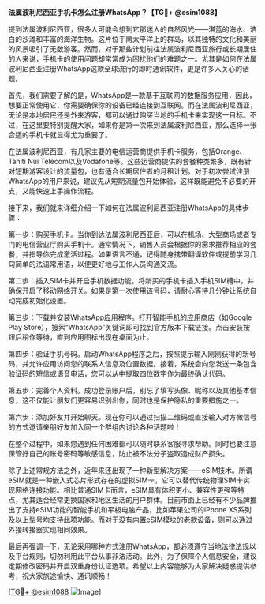 **法属波利尼西亚手机卡怎么注册WhatsApp？【TG💪+ @esim1088】**

提到法属波利尼西亚，很多人可能会想到它那迷人的自然风光——湛蓝的海水、洁白的沙滩和丰富的海洋生物。这片位于南太平洋上的群岛，以其独特的文化和美丽的风景吸引了无数游客。然而，对于那些计划前往法属波利尼西亚旅行或长期居住的人来说，手机卡的使用问题却常常成为困扰他们的难题之一。尤其是如何在法属波利尼西亚注册WhatsApp这款全球流行的即时通讯软件，更是许多人关心的话题。

首先，我们需要了解的是，WhatsApp是一款基于互联网的数据服务应用，因此，想要正常使用它，你需要确保你的设备已经连接到互联网。而在法属波利尼西亚，无论是本地居民还是外来游客，都可以通过购买当地的手机卡来实现这一目标。不过，在这里要特别提醒大家，如果你是第一次来到法属波利尼西亚，那么选择一张合适的手机卡就显得尤为重要了。

在法属波利尼西亚，有几家主要的电信运营商提供手机卡服务，包括Orange、Tahiti Nui Telecom以及Vodafone等。这些运营商提供的套餐种类繁多，既有针对短期游客设计的流量包，也有适合长期居住者的月租计划。对于初次尝试注册WhatsApp的用户来说，建议先从短期流量包开始体验，这样既能避免不必要的开支，又能快速上手操作流程。

接下来，我们就来详细介绍一下如何在法属波利尼西亚注册WhatsApp的具体步骤：

第一步：购买手机卡。当你到达法属波利尼西亚后，可以在机场、大型商场或者专门的电信营业厅购买手机卡。通常情况下，销售人员会根据你的需求推荐相应的套餐，并指导你完成激活过程。如果语言不通，记得随身携带翻译软件或提前学习几句简单的法语常用语，以便更好地与工作人员沟通交流。

第二步：插入SIM卡并开启手机数据功能。将新买的手机卡插入手机SIM槽中，并确保开启了移动网络开关。如果是第一次使用该号码，请耐心等待几分钟让系统自动完成初始化设置。

第三步：下载并安装WhatsApp应用程序。打开智能手机的应用商店（如Google Play Store），搜索“WhatsApp”关键词即可找到官方版本下载链接。点击安装按钮后稍作等待，直到应用图标出现在桌面为止。

第四步：验证手机号码。启动WhatsApp程序之后，按照提示输入刚刚获得的新号码，并允许应用访问您的联系人信息及位置数据。接着，系统会向您发送一条包含验证码的短信或语音电话，您可以从中提取四位数字作为最终确认代码。

第五步：完善个人资料。成功登录账户后，别忘了填写头像、昵称以及其他基本信息，这不仅能让朋友们更容易识别出你，同时也是保护隐私的重要措施之一。

第六步：添加好友并开始聊天。现在你可以通过扫描二维码或直接输入对方微信号的方式邀请亲朋好友加入同一个群组内讨论各种话题啦！

在整个过程中，如果您遇到任何困难都可以随时联系客服寻求帮助。同时也要注意保管好自己的账号密码等敏感信息，防止被不法分子盗取造成财产损失。

除了上述常规方法之外，近年来还出现了一种新型解决方案——eSIM技术。所谓eSIM就是一种嵌入式芯片形式存在的虚拟SIM卡，它可以替代传统物理SIM卡实现网络连接功能。相比普通SIM卡而言，eSIM具有体积更小、兼容性更强等特点，尤其适合经常更换国家和地区生活的用户群体。目前市面上已经有不少品牌推出了支持eSIM功能的智能手机和平板电脑产品，比如苹果公司的iPhone XS系列及以上型号均支持此项功能。而对于没有内置eSIM模块的老款设备，则可以通过外接转接器实现相同效果。

最后再强调一下，无论采用哪种方式注册WhatsApp，都必须遵守当地法律法规以及平台规则，切勿利用此平台从事非法活动。此外，为了保障个人信息安全，建议定期修改密码并开启双重身份认证选项。希望以上内容能够为大家解决疑惑提供参考，祝大家旅途愉快、通讯顺畅！

[[TG💪+ @esim1088](https://t.me/s/esim1088) ![Image](https://i.postimg.cc/4NQfJmqS/Snipaste-2025-05-13-00-14-12.png)]